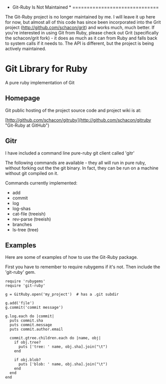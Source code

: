 * Git-Ruby Is Not Maintained *
==============================

The Git-Ruby project is no longer maintained by me.  I will leave it up here for now, but almost all of this code has since been incorporated into the Grit project (http://github.com/schacon/grit) and works much, much better.  If you're interested in using Git from Ruby, please check out Grit (specifically the schacon/grit fork) - it does as much as it can from Ruby and falls back to system calls if it needs to.  The API is different, but the project is being actively maintained.

Git Library for Ruby
====================

A pure ruby implementation of Git


Homepage
--------

Git public hosting of the project source code and project wiki is at:

[http://github.com/schacon/gitruby](http://github.com/schacon/gitruby "Git-Ruby at GitHub")


Gitr
----

I have included a command line pure-ruby git client called 'gitr'

The following commands are available - they all will run in pure ruby, without forking out the the git binary.
In fact, they can be run on a machine without git compiled on it.

Commands currently implemented: 

* add
* commit
* log
* log-shas
* cat-file (treeish)
* rev-parse (treeish)
* branches
* ls-tree (tree)
     
     
Examples
--------

Here are some of examples of how to use the Git-Ruby package. 

First you have to remember to require rubygems if it's not.  Then include the 'git-ruby' gem.


    require 'rubygems'
    require 'git-ruby'

    g = GitRuby.open('my_project')  # has a .git subdir

    g.add('file')
    g.commit('commit message')

    g.log.each do |commit|
      puts commit.sha
      puts commit.message
      puts commit.author.email

      commit.gtree.children.each do |name, obj|
        if obj.tree?
          puts ['tree: ' name, obj.sha].join("\t")
        end

        if obj.blob?
          puts ['blob: ' name, obj.sha].join("\t")
        end
      end
    end